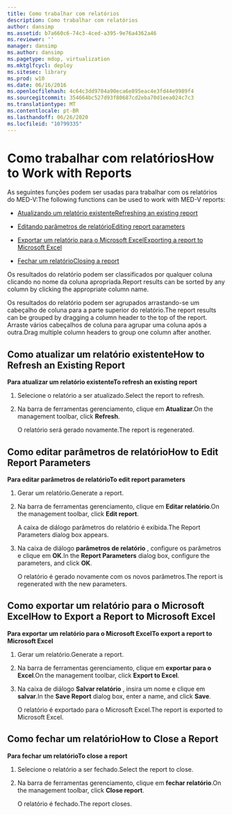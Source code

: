 ```yaml
---
title: Como trabalhar com relatórios
description: Como trabalhar com relatórios
author: dansimp
ms.assetid: b7a660c6-74c3-4ced-a395-9e76a4362a46
ms.reviewer: ''
manager: dansimp
ms.author: dansimp
ms.pagetype: mdop, virtualization
ms.mktglfcycl: deploy
ms.sitesec: library
ms.prod: w10
ms.date: 06/16/2016
ms.openlocfilehash: 4c64c3dd9704a90eca6e895eac4e3fd44e9989f4
ms.sourcegitcommit: 354664bc527d93f80687cd2eba70d1eea024c7c3
ms.translationtype: MT
ms.contentlocale: pt-BR
ms.lasthandoff: 06/26/2020
ms.locfileid: "10799335"
---
```

# <span data-ttu-id="9228e-103">Como trabalhar com relatórios</span><span class="sxs-lookup"><span data-stu-id="9228e-103">How to Work with Reports</span></span>


<span data-ttu-id="9228e-104">As seguintes funções podem ser usadas para trabalhar com os relatórios do MED-V:</span><span class="sxs-lookup"><span data-stu-id="9228e-104">The following functions can be used to work with MED-V reports:</span></span>

-   [<span data-ttu-id="9228e-105">Atualizando um relatório existente</span><span class="sxs-lookup"><span data-stu-id="9228e-105">Refreshing an existing report</span></span>](#bkmk-howtorefreshanexistingreport)

-   [<span data-ttu-id="9228e-106">Editando parâmetros de relatório</span><span class="sxs-lookup"><span data-stu-id="9228e-106">Editing report parameters</span></span>](#bkmk-howtoeditreportparameters)

-   [<span data-ttu-id="9228e-107">Exportar um relatório para o Microsoft Excel</span><span class="sxs-lookup"><span data-stu-id="9228e-107">Exporting a report to Microsoft Excel</span></span>](#bkmk-howtoexportareporttoexcel)

-   [<span data-ttu-id="9228e-108">Fechar um relatório</span><span class="sxs-lookup"><span data-stu-id="9228e-108">Closing a report</span></span>](#bkmk-howtocoseareport)

<span data-ttu-id="9228e-109">Os resultados do relatório podem ser classificados por qualquer coluna clicando no nome da coluna apropriada.</span><span class="sxs-lookup"><span data-stu-id="9228e-109">Report results can be sorted by any column by clicking the appropriate column name.</span></span>

<span data-ttu-id="9228e-110">Os resultados do relatório podem ser agrupados arrastando-se um cabeçalho de coluna para a parte superior do relatório.</span><span class="sxs-lookup"><span data-stu-id="9228e-110">The report results can be grouped by dragging a column header to the top of the report.</span></span> <span data-ttu-id="9228e-111">Arraste vários cabeçalhos de coluna para agrupar uma coluna após a outra.</span><span class="sxs-lookup"><span data-stu-id="9228e-111">Drag multiple column headers to group one column after another.</span></span>

## <a href="" id="bkmk-howtorefreshanexistingreport"></a><span data-ttu-id="9228e-112">Como atualizar um relatório existente</span><span class="sxs-lookup"><span data-stu-id="9228e-112">How to Refresh an Existing Report</span></span>


**<span data-ttu-id="9228e-113">Para atualizar um relatório existente</span><span class="sxs-lookup"><span data-stu-id="9228e-113">To refresh an existing report</span></span>**

1.  <span data-ttu-id="9228e-114">Selecione o relatório a ser atualizado.</span><span class="sxs-lookup"><span data-stu-id="9228e-114">Select the report to refresh.</span></span>

2.  <span data-ttu-id="9228e-115">Na barra de ferramentas gerenciamento, clique em **Atualizar**.</span><span class="sxs-lookup"><span data-stu-id="9228e-115">On the management toolbar, click **Refresh**.</span></span>

    <span data-ttu-id="9228e-116">O relatório será gerado novamente.</span><span class="sxs-lookup"><span data-stu-id="9228e-116">The report is regenerated.</span></span>

## <a href="" id="bkmk-howtoeditreportparameters"></a><span data-ttu-id="9228e-117">Como editar parâmetros de relatório</span><span class="sxs-lookup"><span data-stu-id="9228e-117">How to Edit Report Parameters</span></span>


**<span data-ttu-id="9228e-118">Para editar parâmetros de relatório</span><span class="sxs-lookup"><span data-stu-id="9228e-118">To edit report parameters</span></span>**

1.  <span data-ttu-id="9228e-119">Gerar um relatório.</span><span class="sxs-lookup"><span data-stu-id="9228e-119">Generate a report.</span></span>

2.  <span data-ttu-id="9228e-120">Na barra de ferramentas gerenciamento, clique em **Editar relatório**.</span><span class="sxs-lookup"><span data-stu-id="9228e-120">On the management toolbar, click **Edit report**.</span></span>

    <span data-ttu-id="9228e-121">A caixa de diálogo parâmetros do relatório é exibida.</span><span class="sxs-lookup"><span data-stu-id="9228e-121">The Report Parameters dialog box appears.</span></span>

3.  <span data-ttu-id="9228e-122">Na caixa de diálogo **parâmetros de relatório** , configure os parâmetros e clique em **OK**.</span><span class="sxs-lookup"><span data-stu-id="9228e-122">In the **Report Parameters** dialog box, configure the parameters, and click **OK**.</span></span>

    <span data-ttu-id="9228e-123">O relatório é gerado novamente com os novos parâmetros.</span><span class="sxs-lookup"><span data-stu-id="9228e-123">The report is regenerated with the new parameters.</span></span>

## <a href="" id="bkmk-howtoexportareporttoexcel"></a><span data-ttu-id="9228e-124">Como exportar um relatório para o Microsoft Excel</span><span class="sxs-lookup"><span data-stu-id="9228e-124">How to Export a Report to Microsoft Excel</span></span>


**<span data-ttu-id="9228e-125">Para exportar um relatório para o Microsoft Excel</span><span class="sxs-lookup"><span data-stu-id="9228e-125">To export a report to Microsoft Excel</span></span>**

1.  <span data-ttu-id="9228e-126">Gerar um relatório.</span><span class="sxs-lookup"><span data-stu-id="9228e-126">Generate a report.</span></span>

2.  <span data-ttu-id="9228e-127">Na barra de ferramentas gerenciamento, clique em **exportar para o Excel**.</span><span class="sxs-lookup"><span data-stu-id="9228e-127">On the management toolbar, click **Export to Excel**.</span></span>

3.  <span data-ttu-id="9228e-128">Na caixa de diálogo **Salvar relatório** , insira um nome e clique em **salvar**.</span><span class="sxs-lookup"><span data-stu-id="9228e-128">In the **Save Report** dialog box, enter a name, and click **Save**.</span></span>

    <span data-ttu-id="9228e-129">O relatório é exportado para o Microsoft Excel.</span><span class="sxs-lookup"><span data-stu-id="9228e-129">The report is exported to Microsoft Excel.</span></span>

## <a href="" id="bkmk-howtocoseareport"></a><span data-ttu-id="9228e-130">Como fechar um relatório</span><span class="sxs-lookup"><span data-stu-id="9228e-130">How to Close a Report</span></span>


**<span data-ttu-id="9228e-131">Para fechar um relatório</span><span class="sxs-lookup"><span data-stu-id="9228e-131">To close a report</span></span>**

1.  <span data-ttu-id="9228e-132">Selecione o relatório a ser fechado.</span><span class="sxs-lookup"><span data-stu-id="9228e-132">Select the report to close.</span></span>

2.  <span data-ttu-id="9228e-133">Na barra de ferramentas gerenciamento, clique em **fechar relatório**.</span><span class="sxs-lookup"><span data-stu-id="9228e-133">On the management toolbar, click **Close report**.</span></span>

    <span data-ttu-id="9228e-134">O relatório é fechado.</span><span class="sxs-lookup"><span data-stu-id="9228e-134">The report closes.</span></span>

 

 





